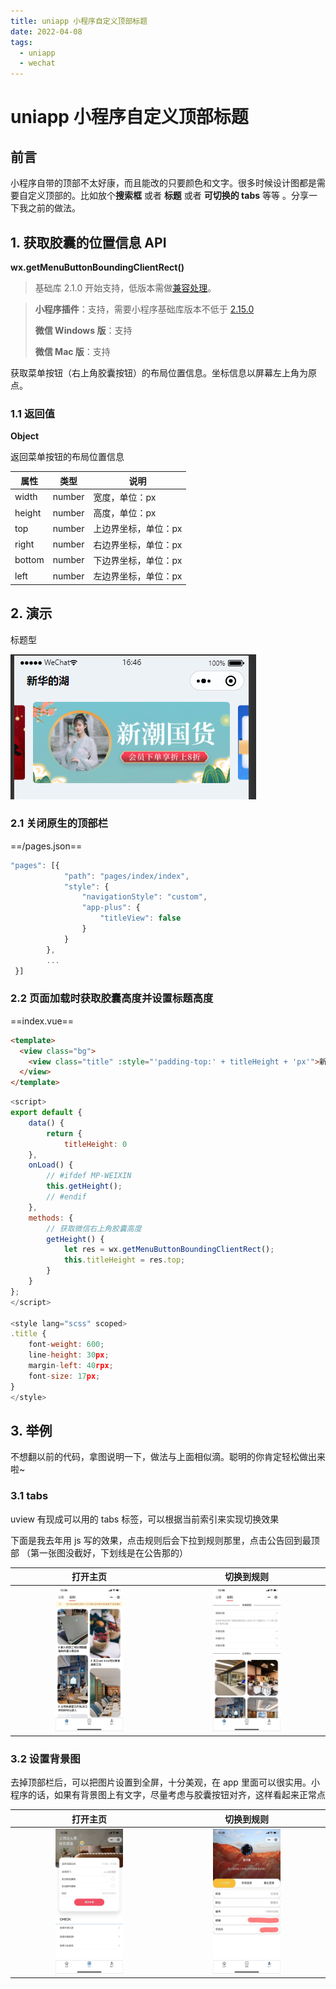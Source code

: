 ```yaml
---
title: uniapp 小程序自定义顶部标题
date: 2022-04-08
tags:
  - uniapp
  - wechat
---
```


# uniapp 小程序自定义顶部标题

## 前言

小程序自带的顶部不太好康，而且能改的只要颜色和文字。很多时候设计图都是需要自定义顶部的。比如放个**搜索框** 或者 **标题** 或者 **可切换的 tabs** 等等 。分享一下我之前的做法。

## 1. 获取胶囊的位置信息 API

**wx.getMenuButtonBoundingClientRect()**

> 基础库 2.1.0 开始支持，低版本需做[兼容处理](https://developers.weixin.qq.com/miniprogram/dev/framework/compatibility.html)。

> **小程序插件**：支持，需要小程序基础库版本不低于 [2.15.0](https://developers.weixin.qq.com/miniprogram/dev/framework/compatibility.html)
>
> **微信 Windows 版**：支持
>
> **微信 Mac 版**：支持

获取菜单按钮（右上角胶囊按钮）的布局位置信息。坐标信息以屏幕左上角为原点。

### 1.1 返回值

**Object**

返回菜单按钮的布局位置信息

| 属性   | 类型   | 说明                 |
| ------ | ------ | -------------------- |
| width  | number | 宽度，单位：px       |
| height | number | 高度，单位：px       |
| top    | number | 上边界坐标，单位：px |
| right  | number | 右边界坐标，单位：px |
| bottom | number | 下边界坐标，单位：px |
| left   | number | 左边界坐标，单位：px |

## 2. 演示

标题型

![uniapp](../img/uniapp-top-title1.png)

### 2.1 关闭原生的顶部栏

==/pages.json==

```js
"pages": [{
			"path": "pages/index/index",
			"style": {
				"navigationStyle": "custom",
				"app-plus": {
					"titleView": false
				}
			}
		},
        ...
 }]
```

### 2.2 页面加载时获取胶囊高度并设置标题高度

==index.vue==

```html
<template>
  <view class="bg">
    <view class="title" :style="'padding-top:' + titleHeight + 'px'">新华的湖</view>
  </view>
</template>
```

```js
<script>
export default {
	data() {
		return {
			titleHeight: 0
	},
	onLoad() {
		// #ifdef MP-WEIXIN
		this.getHeight();
		// #endif
	},
	methods: {
		// 获取微信右上角胶囊高度
		getHeight() {
			let res = wx.getMenuButtonBoundingClientRect();
			this.titleHeight = res.top;
		}
	}
};
</script>

<style lang="scss" scoped>
.title {
	font-weight: 600;
	line-height: 30px;
	margin-left: 40rpx;
	font-size: 17px;
}
</style>
```

## 3. 举例

不想翻以前的代码，拿图说明一下，做法与上面相似滴。聪明的你肯定轻松做出来啦~

### 3.1 tabs

uview 有现成可以用的 tabs 标签，可以根据当前索引来实现切换效果

下面是我去年用 js 写的效果，点击规则后会下拉到规则那里，点击公告回到最顶部 （第一张图没截好，下划线是在公告那的）

|                        打开主页                        |                       切换到规则                       |
| :----------------------------------------------------: | :----------------------------------------------------: |
| <img src="../img/uniapp-top-title2.jpg"   width="45%"> | <img src="../img/uniapp-top-title3.jpg"   width="45%"> |

### 3.2 设置背景图

去掉顶部栏后，可以把图片设置到全屏，十分美观，在 app 里面可以很实用。小程序的话，如果有背景图上有文字，尽量考虑与胶囊按钮对齐，这样看起来正常点

|                       打开主页                        |                       切换到规则                       |
| :---------------------------------------------------: | :----------------------------------------------------: |
| <img src="../img/uniapp-top-title4.jpg"  width="45%"> | <img src="../img/uniapp-top-title5.jpg"   width="45%"> |
